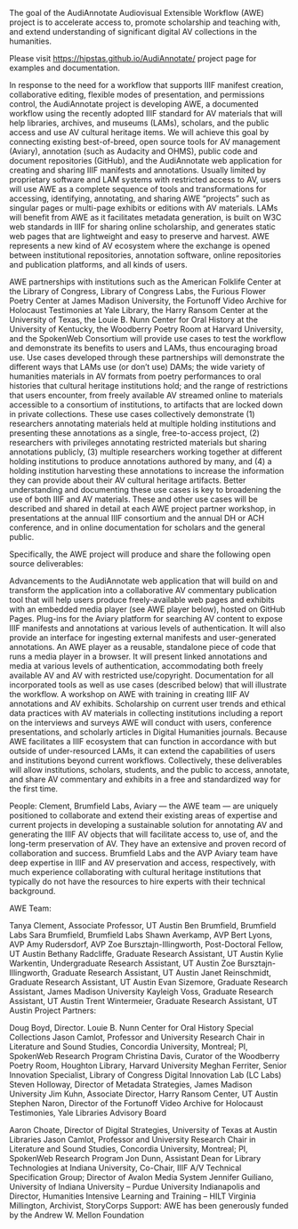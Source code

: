 The goal of the AudiAnnotate Audiovisual Extensible Workflow (AWE) project is to accelerate access to, promote scholarship and teaching with, and extend understanding of significant digital AV collections in the humanities.

Please visit https://hipstas.github.io/AudiAnnotate/ project page for examples and documentation.

In response to the need for a workflow that supports IIIF manifest creation, collaborative editing, flexible modes of presentation, and permissions control, the AudiAnnotate project is developing AWE, a documented workflow using the recently adopted IIIF standard for AV materials that will help libraries, archives, and museums (LAMs), scholars, and the public access and use AV cultural heritage items. We will achieve this goal by connecting existing best-of-breed, open source tools for AV management (Aviary), annotation (such as Audacity and OHMS), public code and document repositories (GitHub), and the AudiAnnotate web application for creating and sharing IIIF manifests and annotations. Usually limited by proprietary software and LAM systems with restricted access to AV, users will use AWE as a complete sequence of tools and transformations for accessing, identifying, annotating, and sharing AWE “projects” such as singular pages or multi-page exhibits or editions with AV materials. LAMs will benefit from AWE as it facilitates metadata generation, is built on W3C web standards in IIIF for sharing online scholarship, and generates static web pages that are lightweight and easy to preserve and harvest. AWE represents a new kind of AV ecosystem where the exchange is opened between institutional repositories, annotation software, online repositories and publication platforms, and all kinds of users.

AWE partnerships with institutions such as the American Folklife Center at the Library of Congress, Library of Congress Labs, the Furious Flower Poetry Center at James Madison University, the Fortunoff Video Archive for Holocaust Testimonies  at Yale Library, the Harry Ransom Center at the University of Texas, the Louie B. Nunn Center for Oral History at the University of Kentucky, the Woodberry Poetry Room at Harvard University, and the SpokenWeb Consortium will provide use cases to test the workflow and demonstrate its benefits to users and LAMs, thus encouraging broad use. Use cases developed through these partnerships will demonstrate the different ways that LAMs use (or don’t use) DAMs;  the wide variety of humanities materials in AV formats from poetry performances to oral histories that cultural heritage institutions hold; and the range of restrictions that users encounter, from freely available AV streamed online to materials accessible to a consortium of institutions, to artifacts that are locked down in private collections. These use cases collectively demonstrate (1) researchers annotating materials held at multiple holding institutions and presenting these annotations as a single, free-to-access project, (2) researchers with privileges annotating restricted materials but sharing annotations publicly, (3) multiple researchers working together at different holding institutions to produce annotations authored by many, and (4) a holding institution harvesting these annotations to increase the information they can provide about their AV cultural heritage artifacts. Better understanding and documenting these use cases is key to broadening the use of both IIIF and AV materials. These and other use cases will be described and shared in detail at each AWE project partner workshop, in presentations at the annual IIIF consortium and the annual DH or ACH conference, and in online documentation for scholars and the general public.

Specifically, the AWE project will produce and share the following open source deliverables:

Advancements to the AudiAnnotate web application that will build on and transform the application into a collaborative AV commentary publication tool that will help users produce freely-available web pages and exhibits with an embedded media player (see AWE player below), hosted on GitHub Pages.
Plug-ins for the Aviary platform for searching AV content to expose IIIF manifests and annotations at various levels of authentication. It will also provide an interface for ingesting external manifests and user-generated annotations.
An AWE player as a reusable, standalone piece of code that runs a media player in a browser. It will present linked annotations and media at various levels of authentication, accommodating both freely available AV and AV with restricted use/copyright.
Documentation for all incorporated tools as well as use cases (described below) that will illustrate the workflow.
A workshop on AWE with training in creating IIIF AV annotations and AV exhibits.
Scholarship on current user trends and ethical data practices with AV materials in collecting institutions including a report on the interviews and surveys AWE will conduct with users, conference presentations, and scholarly articles in Digital Humanities journals.
Because AWE facilitates a IIIF ecosystem that can function in accordance with but outside of under-resourced LAMs, it can extend the capabilities of users and institutions beyond current workflows. Collectively, these deliverables will allow institutions, scholars, students, and the public to access, annotate, and share AV commentary and exhibits in a free and standardized way for the first time. 

People: Clement, Brumfield Labs, Aviary — the AWE team — are uniquely positioned to collaborate and extend their existing areas of expertise and current projects in developing a sustainable solution for annotating AV and generating the IIIF AV objects that will facilitate access to, use of, and the long-term preservation of AV. They have an extensive and proven record of collaboration and success. Brumfield Labs and the AVP Aviary team have deep expertise in IIIF and AV preservation and access, respectively, with much experience collaborating with cultural heritage institutions that typically do not have the resources to hire experts with their technical background.

AWE Team:

Tanya Clement, Associate Professor, UT Austin
Ben Brumfield, Brumfield Labs
Sara Brumfield, Brumfield Labs
Shawn Averkamp, AVP
Bert Lyons, AVP
Amy Rudersdorf, AVP
Zoe Bursztajn-Illingworth, Post-Doctoral Fellow, UT Austin
Bethany Radcliffe, Graduate Research Assistant, UT Austin
Kylie Warkentin, Undergraduate Research Assistant, UT Austin
Zoe Bursztajn-Illingworth, Graduate Research Assistant, UT Austin
Janet Reinschmidt, Graduate Research Assistant, UT Austin
Evan Sizemore, Graduate Research Assistant, James Madison University
Kayleigh Voss, Graduate Research Assistant, UT Austin
Trent Wintermeier, Graduate Research Assistant, UT Austin
Project Partners:

Doug Boyd, Director. Louie B. Nunn Center for Oral History Special Collections 
Jason Camlot, Professor and University Research Chair in Literature and Sound Studies, Concordia University, Montreal; PI, SpokenWeb Research Program 
Christina Davis, Curator of the Woodberry Poetry Room, Houghton Library, Harvard University
Meghan Ferriter, Senior Innovation Specialist, Library of Congress Digital Innovation Lab (LC Labs) 
Steven Holloway, Director of Metadata Strategies, James Madison University 
Jim Kuhn, Associate Director, Harry Ransom Center, UT Austin 
Stephen Naron, Director of the Fortunoff Video Archive for Holocaust Testimonies, Yale Libraries
Advisory Board

Aaron Choate, Director of Digital Strategies, University of Texas at Austin Libraries 
Jason Camlot, Professor and University Research Chair in Literature and Sound Studies, Concordia University, Montreal; PI, SpokenWeb Research Program
Jon Dunn, Assistant Dean for Library Technologies at Indiana University, Co-Chair, IIIF A/V Technical Specification Group; Director of Avalon Media System 
Jennifer Guiliano, University of Indiana University – Purdue University Indianapolis and Director, Humanities Intensive Learning and Training – HILT 
Virginia Millington, Archivist, StoryCorps
Support: AWE has been generously funded by the Andrew W. Mellon Foundation
